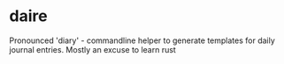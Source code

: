 # daire
Pronounced 'diary' - commandline helper to generate templates for daily journal entries. Mostly an excuse to learn rust
